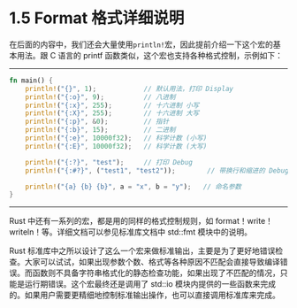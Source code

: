 # 1.5 Format 格式详细说明

在后面的内容中，我们还会大量使用`println!`宏，因此提前介绍一下这个宏的基本用法。跟 C 语言的 printf 函数类似，这个宏也支持各种格式控制，示例如下：

---

```rust
fn main() {
    println!("{}", 1);            // 默认用法，打印 Display
    println!("{:o}", 9);          // 八进制
    println!("{:x}", 255);        // 十六进制 小写
    println!("{:X}", 255);        // 十六进制 大写
    println!("{:p}", &0);         // 指针
    println!("{:b}", 15);         // 二进制
    println!("{:e}", 10000f32);   // 科学计数 (小写)
    println!("{:E}", 10000f32);   // 科学计数 (大写)

    println!("{:?}", "test");     // 打印 Debug
    println!("{:#?}", ("test1", "test2"));        // 带换行和缩进的 Debug 打印

    println!("{a} {b} {b}", a = "x", b = "y");   // 命名参数
}
```

---

Rust 中还有一系列的宏，都是用的同样的格式控制规则，如 format！write！writeln！等。详细文档可以参见标准库文档中 std::fmt 模块中的说明。

Rust 标准库中之所以设计了这么一个宏来做标准输出，主要是为了更好地错误检查。大家可以试试，如果出现参数个数、格式等各种原因不匹配会直接导致编译错误。而函数则不具备字符串格式化的静态检查功能，如果出现了不匹配的情况，只能是运行期错误。这个宏最终还是调用了 std::io 模块内提供的一些函数来完成的。如果用户需要更精细地控制标准输出操作，也可以直接调用标准库来完成。
